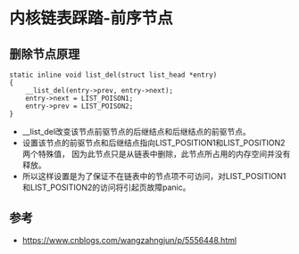 # 内核链表踩踏-前序节点


## 删除节点原理

```
static inline void list_del(struct list_head *entry)
{
	__list_del(entry->prev, entry->next);
	entry->next = LIST_POISON1;
	entry->prev = LIST_POISON2;
}
```

* __list_del改变该节点前驱节点的后继结点和后继结点的前驱节点。
* 设置该节点的前驱节点和后继结点指向LIST_POSITION1和LIST_POSITION2两个特殊值，
  因为此节点只是从链表中删除，此节点所占用的内存空间并没有释放。
* 所以这样设置是为了保证不在链表中的节点项不可访问，对LIST_POSITION1和LIST_POSITION2的访问将引起页故障panic。





## 参考

* <https://www.cnblogs.com/wangzahngjun/p/5556448.html>
